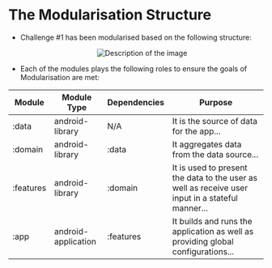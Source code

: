 # The Modularisation Structure
- Challenge #1 has been modularised based on the following structure:

  <div style="text-align: center;">
  <img src="https://github.com/porojo/Challenge1/assets/55001497/98b4cb63-6a10-49ac-b62f-d06a68fedfcc" alt="Description of the image">
</div>

- Each of the modules plays the following roles to ensure the goals of Modularisation are met:

| Module | Module Type | Dependencies | Purpose |
|--------|------|--------------|--------|
| :data  | android-library | N/A | It is the source of data for the app... |
| :domain | android-library | :data | It aggregates data from the data source... |
| :features | android-library | :domain | It is used to present the data to the user as well as receive user input in a stateful manner... |
| :app | android-application | :features | It builds and runs the application as well as providing global configurations... |
